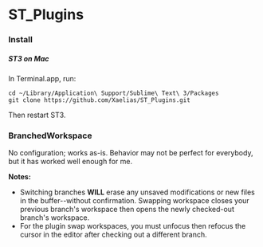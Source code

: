 # ST_Plugins

### Install

##### ST3 on Mac

In Terminal.app, run:

    cd ~/Library/Application\ Support/Sublime\ Text\ 3/Packages
    git clone https://github.com/Xaelias/ST_Plugins.git

Then restart ST3.

### BranchedWorkspace

No configuration; works as-is. Behavior may not be perfect for everybody, but it has worked well enough for me.

**Notes:**

* Switching branches **WILL** erase any unsaved modifications or new files in the buffer--without confirmation. Swapping workspace closes your previous branch's workspace then opens the newly checked-out branch's workspace.
* For the plugin swap workspaces, you must unfocus then refocus the cursor in the editor after checking out a different branch. 
